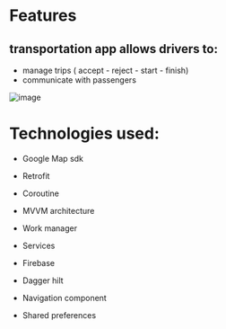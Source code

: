 # Features
## transportation app allows drivers to:
- manage trips ( accept - reject - start - finish)
- communicate with passengers

  
![image](https://github.com/israamohamed107/AtmoDriveCaptain/assets/74803351/caf71cd6-6413-49c6-92ec-b8b2a33c14ea)

# Technologies used:

 - Google Map sdk

 - Retrofit

 - Coroutine

 - MVVM architecture

 - Work manager

 - Services

 - Firebase

 - Dagger hilt

 - Navigation component

 - Shared preferences
